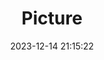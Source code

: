 ---
weight: 1
images:
- /images/edited/128.jpeg
title: Picture
date: 2023-12-14 21:15:22
tags: [luminarneo,work,ilce7m3,person,people]
---